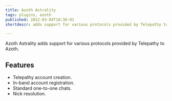 ```yaml
---
title: Azoth Astrality
tags: plugins, azoth
published: 2012-03-04T10:36:01
shortdescr: adds support for various protocols provided by Telepathy to Azoth

---
```


Azoth Astrality adds support for various protocols provided by Telepathy
to Azoth.

Features
--------

-   Telepathy account creation.
-   In-band account registration.
-   Standard one-to-one chats.
-   Nick resolution.